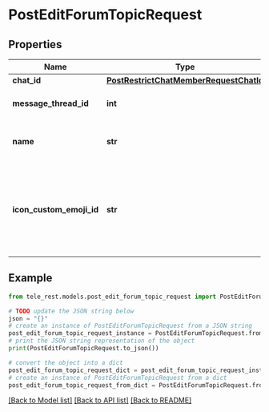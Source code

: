 # PostEditForumTopicRequest


## Properties

Name | Type | Description | Notes
------------ | ------------- | ------------- | -------------
**chat_id** | [**PostRestrictChatMemberRequestChatId**](PostRestrictChatMemberRequestChatId.md) |  | 
**message_thread_id** | **int** | Unique identifier for the target message thread of the forum topic | 
**name** | **str** | New topic name, 0-128 characters. If not specified or empty, the current name of the topic will be kept | [optional] 
**icon_custom_emoji_id** | **str** | New unique identifier of the custom emoji shown as the topic icon. Use [getForumTopicIconStickers](https://core.telegram.org/bots/api/#getforumtopiciconstickers) to get all allowed custom emoji identifiers. Pass an empty string to remove the icon. If not specified, the current icon will be kept | [optional] 

## Example

```python
from tele_rest.models.post_edit_forum_topic_request import PostEditForumTopicRequest

# TODO update the JSON string below
json = "{}"
# create an instance of PostEditForumTopicRequest from a JSON string
post_edit_forum_topic_request_instance = PostEditForumTopicRequest.from_json(json)
# print the JSON string representation of the object
print(PostEditForumTopicRequest.to_json())

# convert the object into a dict
post_edit_forum_topic_request_dict = post_edit_forum_topic_request_instance.to_dict()
# create an instance of PostEditForumTopicRequest from a dict
post_edit_forum_topic_request_from_dict = PostEditForumTopicRequest.from_dict(post_edit_forum_topic_request_dict)
```
[[Back to Model list]](../README.md#documentation-for-models) [[Back to API list]](../README.md#documentation-for-api-endpoints) [[Back to README]](../README.md)



